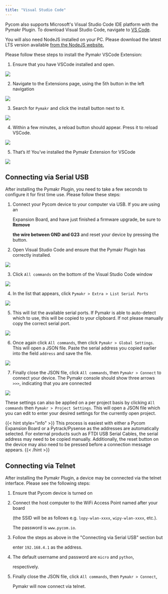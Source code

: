 ```yaml
---
title: "Visual Studio Code"
---
```


Pycom also supports Microsoft's Visual Studio Code IDE platform with the Pymakr Plugin. To download Visual Studio Code, navigate to [VS Code](https://code.visualstudio.com/).

You will also need NodeJS installed on your PC. Please download the latest LTS version available [from the NodeJS website.](https://nodejs.org/)

Please follow these steps to install the Pymakr VSCode Extension:

1. Ensure that you have VSCode installed and open.

![](/gitbook/assets/vsc_setup_step_1-1.png)

2. Navigate to the Extensions page, using the 5th button in the left navigation

![](/gitbook/assets/vsc_setup_step_2-1.png)

3. Search for `Pymakr` and click the install button next to it.

![](/gitbook/assets/vsc_setup_step_3.png)

4. Within a few minutes, a reload button should appear. Press it to reload VSCode.

![](/gitbook/assets/vsc_setup_step_4.png)

5. That’s it! You’ve installed the Pymakr Extension for VSCode

![](/gitbook/assets/vsc_setup_step_5%20%281%29.png)

## Connecting via Serial USB

After installing the Pymakr Plugin, you need to take a few seconds to configure it for first time use. Please follow these steps:

1. Connect your Pycom device to your computer via USB. If you are using an

   Expansion Board, and have just finished a firmware upgrade, be sure to **Remove**

   **the wire between GND and G23** and reset your device by pressing the button.

2. Open Visual Studio Code and ensure that the Pymakr Plugin has correctly installed.

![](/gitbook/assets/vsc_config_step_1-1.png)

3. Click `All commands` on the bottom of the Visual Studio Code window

![](/gitbook/assets/vsc_config_step_2-1.png)

4. In the list that appears, click `Pymakr > Extra > List Serial Ports`

![](/gitbook/assets/vsc_config_step_3-1.png)

5. This will list the available serial ports. If Pymakr is able to auto-detect which to use, this will be copied to your clipboard. If not please manually copy the correct serial port.

![](/gitbook/assets/vsc_config_step_4.png)

6. Once again click `All commands`, then click `Pymakr > Global Settings`. This will open a JSON file. Paste the serial address you copied earlier into the field `address` and save the file.

![](/gitbook/assets/vsc_config_step_5-1.png)

7. Finally close the JSON file, click `All commands`, then `Pymakr > Connect` to connect your device. The Pymakr console should show three arrows `>>>`, indicating that you are connected

![](/gitbook/assets/vsc_config_step_6%20%281%29.png)

These settings can also be applied on a per project basis by clicking `All commands` then `Pymakr > Project Settings`. This will open a JSON file which you can edit to enter your desired settings for the currently open project.

{{< hint style="info" >}}
This process is easiest with either a Pycom Expansion Board or a Pytrack/Pysense as the addresses are automatically selected. For external products such as FTDI USB Serial Cables, the serial address may need to be copied manually. Additionally, the reset button on the device may also need to be pressed before a connection message appears.
{{< /hint >}}

## Connecting via Telnet

After installing the Pymakr Plugin, a device may be connected via the telnet interface. Please see the following steps:

1. Ensure that Pycom device is turned on
2. Connect the host computer to the WiFi Access Point named after your board

   (the SSID will be as follows e.g. `lopy-wlan-xxxx`, `wipy-wlan-xxxx`, etc.).

   The password is `www.pycom.io`.

3. Follow the steps as above in the "Connecting via Serial USB" section but

   enter `192.168.4.1` as the address.

4. The default username and password are `micro` and `python`,

   respectively.

5. Finally close the JSON file, click `All commands`, then `Pymakr > Connect`,

   Pymakr will now connect via telnet.
